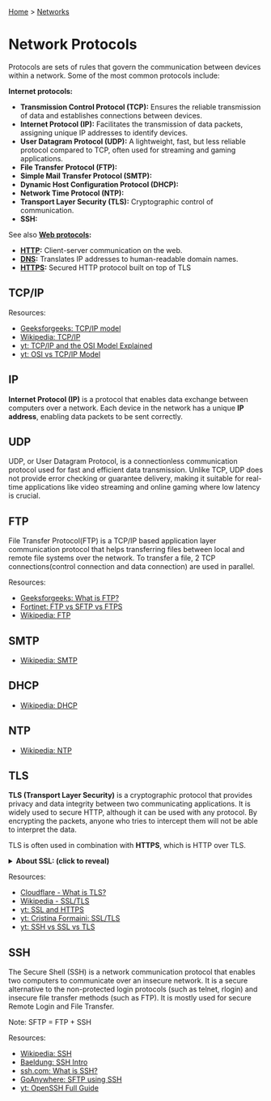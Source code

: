 [Home](../../README.md) > [Networks](./README.md)

# Network Protocols

Protocols are sets of rules that govern the communication between devices within a network. Some of the most common protocols include:

**Internet protocols:**
- **Transmission Control Protocol (TCP):** Ensures the reliable transmission of data and establishes connections between devices.
- **Internet Protocol (IP):** Facilitates the transmission of data packets, assigning unique IP addresses to identify devices.
- **User Datagram Protocol (UDP):** A lightweight, fast, but less reliable protocol compared to TCP, often used for streaming and gaming applications.
- **File Transfer Protocol (FTP):**
- **Simple Mail Transfer Protocol (SMTP):**
- **Dynamic Host Configuration Protocol (DHCP):**
- **Network Time Protocol (NTP):**
- **Transport Layer Security (TLS):** Cryptographic control of communication.
- **SSH:**

See also **[Web protocols](./web-protocols.md):**
- **[HTTP](./web-protocols.md#http):** Client-server communication on the web.
- **[DNS](./web-protocols.md#dns):** Translates IP addresses to human-readable domain names.
- **[HTTPS](./web-protocols.md#https):** Secured HTTP protocol built on top of TLS

## TCP/IP

Resources:
- [Geeksforgeeks: TCP/IP model](https://www.geeksforgeeks.org/tcp-ip-model/)
- [Wikipedia: TCP/IP](https://en.wikipedia.org/wiki/Internet_protocol_suite)
- [yt: TCP/IP and the OSI Model Explained](https://www.youtube.com/watch?v=e5DEVa9eSN0)
- [yt: OSI vs TCP/IP Model](https://www.youtube.com/watch?v=F5rni9fr1yE)

## IP

**Internet Protocol (IP)** is a protocol that enables data exchange between computers over a network. Each device in the network has a unique **IP address**, enabling data packets to be sent correctly.

## UDP

<!-- TODO: connectionless, error checking, guarantee delivery, latency -->
UDP, or User Datagram Protocol, is a connectionless communication protocol used for fast and efficient data transmission. Unlike TCP, UDP does not provide error checking or guarantee delivery, making it suitable for real-time applications like video streaming and online gaming where low latency is crucial.

## FTP

File Transfer Protocol(FTP) is a TCP/IP based application layer communication protocol that helps transferring files between local and remote file systems over the network. To transfer a file, 2 TCP connections(control connection and data connection) are used in parallel.

<!-- TODO: SFTP, FTPS -->

Resources:
- [Geeksforgeeks: What is FTP?](https://www.geeksforgeeks.org/file-transfer-protocol-ftp-in-application-layer/)
- [Fortinet: FTP vs SFTP vs FTPS](https://www.fortinet.com/resources/cyberglossary/file-transfer-protocol-ftp-meaning)
- [Wikipedia: FTP](https://en.wikipedia.org/wiki/File_Transfer_Protocol)

## SMTP

- [Wikipedia: SMTP](https://en.wikipedia.org/wiki/Simple_Mail_Transfer_Protocol)

## DHCP

- [Wikipedia: DHCP](https://en.wikipedia.org/wiki/Dynamic_Host_Configuration_Protocol)

## NTP

- [Wikipedia: NTP](https://en.wikipedia.org/wiki/Network_Time_Protocol)

## TLS

**TLS (Transport Layer Security)** is a cryptographic protocol that provides privacy and data integrity between two communicating applications. It is widely used to secure HTTP, although it can be used with any protocol. By encrypting the packets, anyone who tries to intercept them will not be able to interpret the data.

TLS is often used in combination with **HTTPS**, which is HTTP over TLS.

<details id="ssl">
<summary><b>About SSL: (click to reveal)</b></summary>

SSL (Secure Sockets Layer) is another encryption protocol now deprecated due to security flaws, and most modern web browsers no longer support it. But TLS is still secure and widely supported, so preferably use TLS.

Resources:
- [Cloudflare - What is SSL?](https://www.cloudflare.com/learning/ssl/what-is-ssl/)
</details>

Resources:
- [Cloudflare - What is TLS?](https://www.cloudflare.com/en-gb/learning/ssl/transport-layer-security-tls/)
- [Wikipedia - SSL/TLS](https://en.wikipedia.org/wiki/Transport_Layer_Security)
- [yt: SSL and HTTPS](https://www.youtube.com/watch?v=S2iBR2ZlZf0)
- [yt: Cristina Formaini: SSL/TLS](https://www.youtube.com/watch?v=Rp3iZUvXWlM)
- [yt: SSH vs SSL vs TLS](https://www.youtube.com/watch?v=k3rFFLmQCuY)

## SSH

<!-- telnet, rlogin -->
The Secure Shell (SSH) is a network communication protocol that enables two computers to communicate over an insecure network. It is a secure alternative to the non-protected login protocols (such as telnet, rlogin) and insecure file transfer methods (such as FTP). It is mostly used for secure Remote Login and File Transfer.

Note: SFTP = FTP + SSH

Resources:
- [Wikipedia: SSH](https://en.wikipedia.org/wiki/Secure_Shell)
- [Baeldung: SSH Intro](https://www.baeldung.com/cs/ssh-intro)
- [ssh.com: What is SSH?](https://www.ssh.com/academy/ssh/protocol)
- [GoAnywhere: SFTP using SSH](https://www.goanywhere.com/blog/how-sftp-works)
- [yt: OpenSSH Full Guide](https://www.youtube.com/watch?v=ys5zh7kexve)
